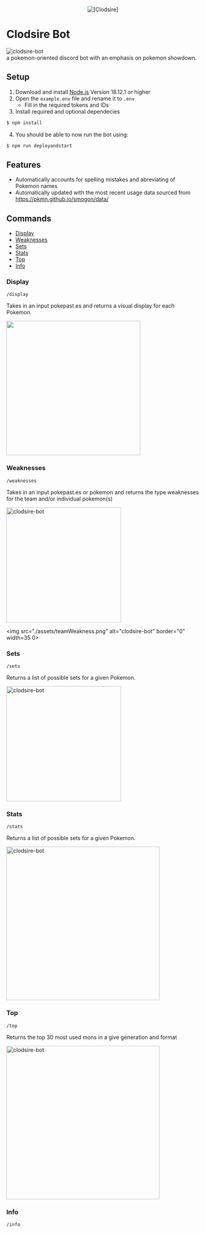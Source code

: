 <p align="center">
    <img alt="[Clodsire]" src="https://editors.dexerto.com/wp-content/uploads/2022/11/13/clodsire-and-wooper-1024x576.jpg">
</p>

# Clodsire Bot 

<img src="https://cdn.discordapp.com/attachments/912584888148975666/1047806076315254884/image.png" 
alt="clodsire-bot" border="0"> <br>
a pokemon-oriented discord bot with an emphasis on pokemon showdown.

## Setup
1. Download and install [Node.js](https://nodejs.org/en/) Version 18.12.1 or higher
2. Open the ```example.env``` file and rename it to ```.env```
    - Fill in the required tokens and IDs
3. Install required and optional dependecies
```sh
$ npm install
```
4. You should be able to now run the bot using:
```sh
$ npm run deployandstart
```




## Features
* Automatically accounts for spelling mistakes and abreviating of Pokemon names
* Automatically updated with the most recent usage data sourced from https://pkmn.github.io/smogon/data/

## Commands
* [Display](#display)
* [Weaknesses](#weaknesses)
* [Sets](#sets)
* [Stats](#stats)
* [Top](#top)
* [Info](#info)

### Display
```/display```

Takes in an input pokepast.es and returns a visual display for each Pokemon.

<img src = "./assets/display.png" width=350>

### Weaknesses
```/weaknesses```

Takes in an input pokepast.es or pokemon and returns the type weaknesses for the team and/or individual pokemon(s)

<img src="./assets/pokemonWeakness.png" 
alt="clodsire-bot" border="0" width=300>

<img src="./assets/teamWeakness.png" 
alt="clodsire-bot" border="0" width=35 0>


### Sets
```/sets```

Returns a list of possible sets for a given Pokemon.

<img src="./assets/sets.png" 
alt="clodsire-bot" border="0" width=300> <br>

### Stats
```/stats```

Returns a list of possible sets for a given Pokemon.

<img src="./assets/stats.png" 
alt="clodsire-bot" border="0" width=400> <br>

### Top
```/top```

Returns the top 30 most used mons in a give generation and format

<img src="./assets/top.png" 
alt="clodsire-bot" border="0" width=400> <br>

### Info
```/info```



